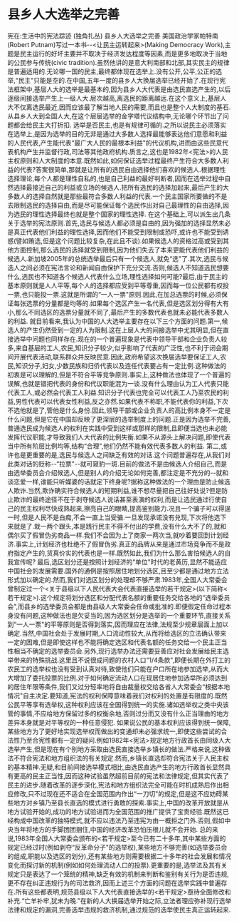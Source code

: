 # 县乡人大选举之完善

宪在:生活中的宪法踪迹 (独角扎丛)
县乡人大选举之完善
美国政治学家帕特南(Robert Putnam)写过一本书--<让民主运转起来>(Making Democracy Work),主题是民主运行的好坏主要并不取决于经济发达程度等因素,而是更多地取决于当地的公民参与传统(civic tradition).虽然他讲的是意大利南部和北部,其实民主的规律是普遍适用的.无论哪一国的民主,最终都体现在选举上.没有公开,公平,公正的选举,“民主"只能是空的.在中国,五年一度的县乡人大换届选举已经开始了.在现行宪法框架中,基层人大的选举是最基本的,因为县乡人大代表是由选民直选产生的,以后逐级间接选举产生上一级人大.层次越高,离选民的距离越远.在这个意义上,基层人大不仅离选民最近,因而应该最了解当地人民的需要,而且也是整个人大制度的基石.从县乡人大到全国人大,在这个层层选举的金字塔代议结构中,无论哪个环节出了问题都会给民主大打折扣.
选举是否民主,也是有规律可循的.之所以说民主必须落实在选举上,是因为选举的目的无非是通过大多数人选择最能够表达他们意愿和利益的人民代表,产生能代表“最广大人民的最根本利益"的代议机构,进而由这些民意代表机构产生并监督行政,司法等其他政府机构.质言之,这也是1982年<宪法>的人民主权原则和人大制度的本意.既然如此,如何保证选举过程最终产生符合大多数人利益的代表?答案很简单,那就是让所有的选民自由选择他们喜欢的候选人.根据理性选择理论,每个人都是理性自私的,也是自己利益的最好判断者,因而在选举过程中自然选择最接近自己的利益或立场的候选人.把所有选民的选择加起来,最后产生的大多数人的选择自然就是那些最符合多数人利益的代表.一个民主国家所要做的不是去限制选民的选择自由,而是尽可能保证每个选民作出对自己最理性的自由选择,因为选民的理性选择最终也就是整个国家的理性选择.
在这个基础上,可以派生出几条关于选举的宪法原则.首先,选民与候选人都必须是自由的,因为强加的选择显然未必是真正代表他们利益的理性选择,因而他们不能受到限制或恐吓,或许也不能受到诱惑(譬如贿选,但是这个问题比较复杂,在此且不谈).如果候选人的资格过高或受到其他方面控制,那么选民的选择就受到限制,因为他们失去了本来更能代表他们利益的候选人.新加坡2005年的总统选举最后只有一个候选人,就免“选"了.其次,选民与候选人之间必须在宪法言论和新闻自由保护下充分交流.否则,候选人不知道选民想要什么,选民也不知道各个候选人代表什么立场,理性选择如何可能?最后,由于民主的基本原则就是人人平等,每个人的选择都应受到平等尊重,因而每一位公民都有权投一票,也只能投一票.这就是所谓的“一人一票"原则.因此,在加总选票的时候,必须保证每张选票的分量都是均等的.如果每个选区产生一名代表,但是选区划分得有大有小,那么不同选区的选票分量就不同了,最后产生的多数代表也就未必能代表多数人的利益.
就目前看来,我认为中国的人大选举主要存在以下三个方面的问题.第一,候选人的产生仍然受到一定的人为限制.这在上层人大的间接选举中尤其明显,但在直接选举中问题也同样存在.现在的一个普遍现象是代表中领导干部和企业负责人较多,来自基层的工人,农民,知识分子较少,似乎影响了代表的广泛性,也不利于闭会期间开展代表活动,联系群众并反映民意.因此,政府希望这次换届选举要保证工人,农民,知识分子,妇女,少数民族和归侨代表以及连任代表要占有一定比例.这种做法的初衷是可以理解的,但是不符合平等竞争原则.事实上,这种做法也体现了一个普遍的误解,也就是错把代表的身份和代议职能混为一谈.没有什么理由认为工人代表只能代表工人,或必然会代表工人利益.知识分子代表也完全可以代表工人乃至农民的利益,男性代表可以代表女性利益,反之亦然.如果代表不称职,不能代表你的利益,下次不选他就是了,管他是什么身份.因此,领导干部或企业负责人的高比例本身不一定是什么问题,但是它在中国却反映了更深层的选举制度上的问题.正是因为选举不完善,普通选民成为候选人的权利在实践中受到这样或那样的限制,且即便当选也未必能发挥代议职能,才导致我们人大代表的比例失衡.如果不从源头上解决问题,即使代表当中所有阶层比例均等,结构“合理",他们仍然不能有效代表多数人的利益.
第二,或许也是更重要的是,选民与候选人之间缺乏有效的对话.这个问题普遍存在,从我们对此类对话的贬称--“拉票"--就可窥豹一斑.目前的做法不是由候选人介绍自己,而是由选举委员会介绍候选人,但是别人的介绍无论如何完善,都注定是不充分的--就和谈恋爱一样,谁能只听媒婆的话就定下终身呢?据称这种做法的一个理由是防止候选人欺诈.当然,欺诈确实符合候选人的短期利益,谁不想尽量把自己往好处说?但是防止欺诈的最终途径不在于剥夺候选人说话甚至表演的权利,而是让选民通过行使自己的民主权利尽快成熟起来,擦亮自己的眼睛,提高鉴别能力.况且一个骗子可以得逞一时,但是人民不是白痴,不会一直上当受骗.一旦发现承诺没有兑现,下次将他选下来就是了.栽一两个跟头,本是践行民主不得不付出的学费,没有什么大不了的,就和偶尔买了假冒伪劣商品一样.我们不会因为上了商家一两次当,就吵着要回到计划经济.事实上,计划经济也杜绝不了假冒伪劣.真正的品牌从来是通过市场竞争而不是政府指定产生的,货真价实的代表也是一样.既然如此,我们为什么那么害怕候选人的自我宣传呢?
最后,选区划分还是按照计划经济的“单位"时代的老黄历,显然不能适应中国社会的发展需要.国外的通例是按照居住地划分选区,且至少都是通过地方立法形式加以确定的.然而,我们对选区划分的处理却不够严肃.1983年,全国人大常委会曾制定过一个<关于县级以下人民代表大会代表直接选举的若干规定>(以下简称<若干规定>).这个规定将划分选区和分配代表名额的重要任务交给各地的“选举委员会",而县乡的选举委员会都是由县级人大常委会任命或批准的.即便假定任命过程本身没有问题,这种做法也是欠妥当的,因为选区划分是选举的一个重要环节,直接关系到“一人一票"的平等原则是否得到落实,因而理应在法律,法规至少规章层面上加以确定.当然,中国社会处于发展时期,人口流动性较大,从而将给选区的立法确认带来一定的困难,但是即使这样也不能将确定选区和代表名额的任务交给一个民主正当性相当不确定的选举委员会.另外,现行选举办法还需要妥善应对社会发展给民主选举带来的特殊挑战.这里且不说很成问题的农村人口“1/4条款",即便长期在外打工的农民工的选举权也没有受到认真对待,致使他们只能在户口所在地参加选举,从而大大增加了委托投票的比例.对于如何确定流动人口在现居住地参加选举所必须达到的居住年限等条件,我们又过分轻率地将自由裁量权交给各省人大常委会“根据本地情况"自主决定.要知道,宪法的权利保障意味着我们对权利的处置是有限度的.既然公民平等享有选举权,这种权利应该在全国得到统一的实施.诸如选举权之类中央该管的事情,不应给地方保留过多的权衡余地,否则过分而又没有什么正当理由的地方差异本身就是对平等权的一种任意侵犯.
如果说公民的基本权利应该得到统一保障,某些地方为了更好地实现选举权而做出的变通却未必强求统一,即使这些尝试的合法性乃至合宪性都有一定的疑问.例如1982年<宪法>规定地方行政首长由同级人大选举产生,但是现在有个别地方采取由选民直接选举乡镇长的做法.严格来说,这种做法不符合宪法和地方组织法的有关规定.然而,乡镇长直选却符合宪法关于人民主权的基本精神.无疑,和目前间接选举模式相比,由选民直选产生的地方行政首长显然具有更高的民主正当性,因而这种试验虽然超前目前的宪法和法律规定,但其实代表了民主的进步.随着改革的逐步深化,宪法和地方组织法完全可能在时机成熟后作出相应修改,只不过现在还不适合在全国范围内作出“一刀切"的规定,但是这不应妨碍某些地方对乡镇乃至县长直选的模式进行勇敢的探索.事实上,中国的改革开放就是从地方试验开始的,成功的地方试验进而为全国范围的推广提供了宝贵经验.既然这已经构成中国改革的独特模式,就不应以违法乃至违宪为由一概拒之门外.否则,假如中央当年将地方的手脚团团捆住,中国的经济改革恐怕压根儿就不会开始.
总的来说,1983年全国人大常委会颁布的<若干规定>至今已有二十多年,其中某些方面的规定已经过时(例如剥夺“反革命分子"的选举权),某些地方不够完善(如选举委员会的组成,职能以及选区的划分),还有某些地方则需要根据二十多年的社会发展和情况变化而探讨新的机制(例如如何处理流动人口的投票).更重要的是,选举法及其有关规定只是表达了一个笼统的精神,缺乏有效的机制来判断和鉴别有关行为是否违规,更不存在纠正违规行为的司法救济,因而上述三个方面的问题在选举实践中普遍存在.所有这些都表明,规范县级以下人大代表直接选举的<若干规定>亟待全面修改和补充.“亡羊补牢,犹未为晚."在新的人大换届选举开始之际,立法者理应弥补现行选举法律和规定的漏洞,完善选举违规的救济机制,通过规范的选举使民主真正运转起来.